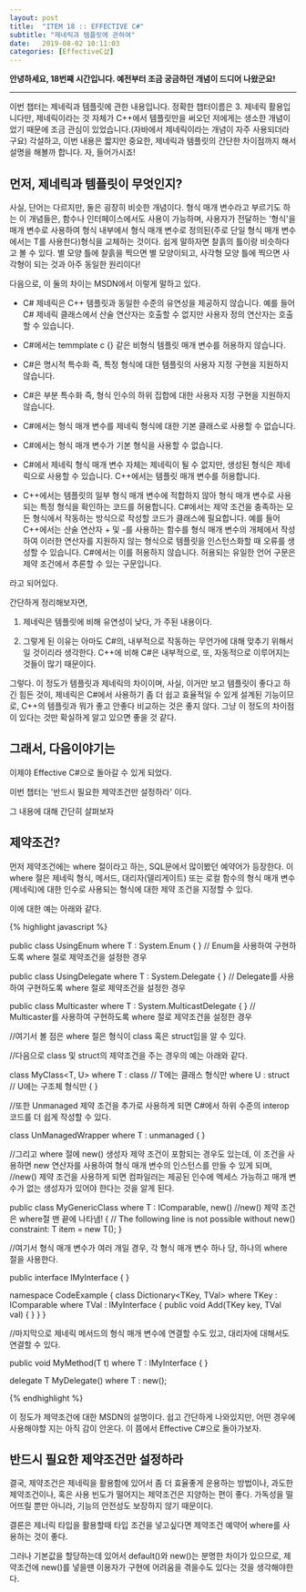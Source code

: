 ```yaml
---
layout: post
title:  "ITEM 18 :: EFFECTIVE C#"
subtitle: "제네릭과 템플릿에 관하여"
date:   2019-08-02 10:11:03
categories: [EffectiveC샵]
---
```


**안녕하세요, 18번째 시간입니다. 예전부터 조금 궁금하던 개념이 드디어 나왔군요!**

___

이번 챕터는 제네릭과 템플릿에 관한 내용입니다. 정확한 챕터이름은 3. 제네릭 활용입니다만, 제네릭이라는 것 자체가 C++에서 템플릿만을 써오던 저에게는 생소한 개념이었기 때문에 조금 관심이 있었습니다.(자바에서 제네릭이라는 개념이 자주 사용되더라구요) 각설하고, 이번 내용은 짧지만 중요한, 제네릭과 템플릿의 간단한 차이점까지 해서 설명을 해볼까 합니다. 자, 들어가시죠!

## 먼저, 제네릭과 템플릿이 무엇인지?

사실, 단어는 다르지만, 둘은 굉장히 비슷한 개념이다.
형식 매개 변수라고 부르기도 하는 이 개념들은, 함수나 인터페이스에서도 사용이 가능하며, 사용자가 전달하는 '형식'을 매개 변수로 사용하여 형식 내부에서 형식 매개 변수로 정의된(주로 단일 형식 매개 변수에서는 T를 사용한다)형식을 교체하는 것이다.
쉽게 말하자면 찰흙의 틀이랑 비슷하다고 볼 수 있다.
별 모양 틀에 찰흙을 찍으면 별 모양이되고, 사각형 모양 틀에 찍으면 사각형이 되는 것과 아주 동일한 원리이다!

다음으로, 이 둘의 차이는 MSDN에서 이렇게 말하고 있다.

- C# 제네릭은 C++ 템플릿과 동일한 수준의 유연성을 제공하지 않습니다. 예를 들어 C# 제네릭 클래스에서 산술 연산자는 호출할 수 없지만 사용자 정의 연산자는 호출할 수 있습니다.

- C#에서는 temmplate c<int i> {} 같은 비형식 템플릿 매개 변수를 허용하지 않습니다. 

- C#은 명시적 특수화 즉, 특정 형식에 대한 템플릿의 사용자 지정 구현을 지원하지 않습니다.

- C#은 부분 특수화 즉, 형식 인수의 하위 집합에 대한 사용자 지정 구현을 지원하지 않습니다.

- C#에서는 형식 매개 변수를 제네릭 형식에 대한 기본 클래스로 사용할 수 없습니다.

- C#에서는 형식 매개 변수가 기본 형식을 사용할 수 없습니다.

- C#에서 제네릭 형식 매개 변수 자체는 제네릭이 될 수 없지만, 생성된 형식은 제네릭으로 사용할 수 있습니다. C++에서는 템플릿 매개 변수를 허용합니다.

- C++에서는 템플릿의 일부 형식 매개 변수에 적합하지 않아 형식 매개 변수로 사용되는 특정 형식을 확인하는 코드를 허용합니다. C#에서는 제약 조건을 충족하는 모든 형식에서 작동하는 방식으로 작성할 코드가 클래스에 필요합니다. 예를 들어 C++에서는 산술 연산자 + 및 -를 사용하는 함수를 형식 매개 변수의 개체에서 작성하여 이러한 연산자를 지원하지 않는 형식으로 템플릿을 인스턴스화할 때 오류를 생성할 수 있습니다. C#에서는 이를 허용하지 않습니다. 허용되는 유일한 언어 구문은 제약 조건에서 추론할 수 있는 구문입니다.

라고 되어있다. 

간단하게 정리해보자면,

1. 제네릭은 템플릿에 비해 유연성이 낮다, 가 주된 내용이다.

2. 그렇게 된 이유는 아마도 C#의, 내부적으로 작동하는 무언가에 대해 맞추기 위해서일 것이리라 생각한다. C++에 비해 C#은 내부적으로, 또, 자동적으로 이루어지는 것들이 많기 때문이다.

그렇다. 이 정도가 템플릿과 제네릭의 차이이며, 사실, 이거만 보고 템플릿이 좋다고 하긴 힘든 것이, 제네릭은 C#에서 사용하기 좀 더 쉽고 효율적일 수 있게 설계된 기능이므로, C++의 템플릿과 뭐가 좋고 안좋다 비교하는 것은 좋지 않다. 그냥 이 정도의 차이점이 있다는 것만 확실하게 알고 있으면 좋을 것 같다.

## 그래서, 다음이야기는

이제야 Effective C#으로 돌아갈 수 있게 되었다. 

이번 챕터는 '반드시 필요한 제약조건만 설정하라' 이다.

그 내용에 대해 간단히 살펴보자


## 제약조건?

먼저 제약조건에는 where 절이라고 하는, SQL문에서 많이봤던 예약어가 등장한다. 이 where 절은 제네릭 형식, 메서드, 대리자(델리게이트) 또는 로컬 함수의 형식 매개 변수(제네릭)에 대한 인수로 사용되는 형식에 대한 제약 조건을 지정할 수 있다.

이에 대한 예는 아래와 같다.

{% highlight javascript %}

public class UsingEnum<T> where T : System.Enum { } // Enum을 사용하여 구현하도록 where 절로 제약조건을 설정한 경우

public class UsingDelegate<T> where T : System.Delegate { } // Delegate를 사용하여 구현하도록 where 절로 제약조건을 설정한 경우

public class Multicaster<T> where T : System.MulticastDelegate { } // Multicaster를 사용하여 구현하도록 where 절로 제약조건을 설정한 경우

//여기서 볼 점은 where 절은 형식이 class 혹은 struct임을 알 수 있다. 

//다음으로 class 및 struct의 제약조건을 주는 경우의 예는 아래와 같다.

class MyClass<T, U>
    where T : class // T에는 클래스 형식만 
    where U : struct // U에는 구조체 형식만
{ }

//또한 Unmanaged 제약 조건을 추가로 사용하게 되면 C#에서 하위 수준의 interop 코드를 더 쉽게 작성할 수 있다.

class UnManagedWrapper<T>
    where T : unmanaged
{ }

//그리고 where 절에 new() 생성자 제약 조건이 포함되는 경우도 있는데, 이 조건을 사용하면 new 연산자를 사용하여 형식 매개 변수의 인스턴스를 만들 수 있게 되며,
//new() 제약 조건을 사용하게 되면 컴파일러는 제공된 인수에 엑세스 가능하고 매개 변수가 없는 생성자가 있어야 한다는 것을 알게 된다.

public class MyGenericClass<T> where T : IComparable<T>, new() //new() 제약 조건은 where절 맨 끝에 나타냄!
{
    // The following line is not possible without new() constraint:
    T item = new T();
}

//여기서 형식 매개 변수가 여러 개일 경우, 각 형식 매개 변수 하나 당, 하나의 where 절을 사용한다.

public interface IMyInterface { }

namespace CodeExample
{
    class Dictionary<TKey, TVal>
        where TKey : IComparable<TKey>
        where TVal : IMyInterface
    {
        public void Add(TKey key, TVal val) { }
    }
}

//마지막으로 제네릭 메서드의 형식 매개 변수에 연결할 수도 있고, 대리자에 대해서도 연결할 수 있다.

public void MyMethod<T>(T t) where T : IMyInterface { }

delegate T MyDelegate<T>() where T : new();



{% endhighlight %} 

이 정도가 제약조건에 대한 MSDN의 설명이다.
쉽고 간단하게 나와있지만, 어떤 경우에 사용해야할 지는 아직 감이 안온다. 이 쯤에서 Effective C#으로 돌아가보자.


## 반드시 필요한 제약조건만 설정하라

결국, 제약조건은 제네릭을 활용함에 있어서 좀 더 효율좋게 운용하는 방법이나, 과도한 제약조건이나, 혹은 사용 빈도가 떨어지는 제약조건은 지양하는 편이 좋다.
가독성을 떨어뜨릴 뿐만 아니라, 기능의 안전성도 보장하지 않기 때문이다.

결론은 제너릭 타입을 활용할때 타입 조건을 넣고싶다면 제약조건 예약어 where를 사용하는 것이 좋다.

그러나 기본값을 할당하는데 있어서 default()와 new()는 분명한 차이가 있으므로, 제약조건에 new()를 넣을땐 이용자가 구현에 어려움을 겪을수도 있다는 것을 생각해야한다.




















